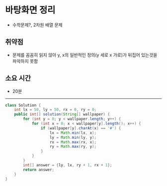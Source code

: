 # 바탕화면 정리
* 수학문제?, 2차원 배열 문제
## 취약점
* 문제를 꼼꼼히 읽지 않아 y, x의 일반적인 정의(y 세로 x 가로)가 뒤집어 있는것을 파악하지 못함
## 소요 시간
* 20분
---
```java
class Solution {
    int lx = 50, ly = 50, rx = 0, ry = 0;
    public int[] solution(String[] wallpaper) {
        for (int y = 0; y < wallpaper.length; y++) {
            for (int x = 0; x < wallpaper[y].length(); x++) {
                if (wallpaper[y].charAt(x) == '#') {
                    lx = Math.min(lx, x);
                    ly = Math.min(ly, y);
                    rx = Math.max(rx, x);
                    ry = Math.max(ry, y);
                }
            }
        }
        int[] answer = {ly, lx, ry + 1, rx + 1};
        return answer;
    }
}
```
